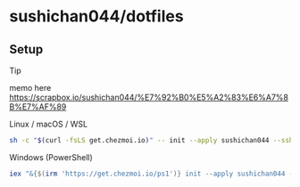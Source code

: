 
# sushichan044/dotfiles

## Setup

> [!TIP]
> memo here
> https://scrapbox.io/sushichan044/%E7%92%B0%E5%A2%83%E6%A7%8B%E7%AF%89

Linux / macOS / WSL

```bash
sh -c "$(curl -fsLS get.chezmoi.io)" -- init --apply sushichan044 --ssh
```

Windows (PowerShell)

```powershell
iex "&{$(irm 'https://get.chezmoi.io/ps1')} init --apply sushichan044 --ssh"
```
